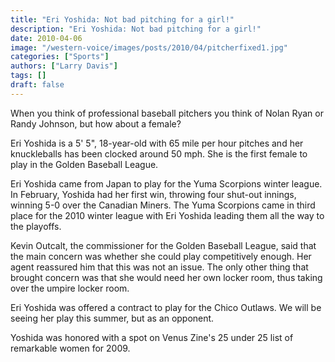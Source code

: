 ```yaml
---
title: "Eri Yoshida: Not bad pitching for a girl!"
description: "Eri Yoshida: Not bad pitching for a girl!"
date: 2010-04-06
image: "/western-voice/images/posts/2010/04/pitcherfixed1.jpg"
categories: ["Sports"]
authors: ["Larry Davis"]
tags: []
draft: false
---
```

When you think of professional baseball pitchers you think of Nolan Ryan or Randy Johnson, but how about a female?

Eri Yoshida is a 5' 5", 18-year-old with 65 mile per hour pitches and her knuckleballs has been clocked around 50 mph. She is the first female to play in the Golden Baseball League.

Eri Yoshida came from Japan to play for the Yuma Scorpions winter league. In February, Yoshida had her first win, throwing four shut-out innings, winning 5-0 over the Canadian Miners. The Yuma Scorpions came in third place for the 2010 winter league with Eri Yoshida leading them all the way to the playoffs.

Kevin Outcalt, the commissioner for the Golden Baseball League, said that the main concern was whether she could play competitively enough. Her agent reassured him that this was not an issue. The only other thing that brought concern was that she would need her own locker room, thus taking over the umpire locker room.

Eri Yoshida was offered a contract to play for the Chico Outlaws. We will be seeing her play this summer, but as an opponent.

Yoshida was honored with a spot on Venus Zine's 25 under 25 list of remarkable women for 2009.